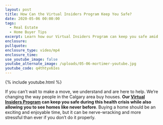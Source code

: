 ```yaml
---
layout: post
title: How Can the Virtual Insiders Program Keep You Safe?
date: 2020-05-06 00:00:00
tags:
  - Real Estate
  - Home Buyer Tips
excerpt: Learn how our Virtual Insiders Program can keep you safe amid COVID-19.
enclosure:
pullquote:
enclosure_type: video/mp4
enclosure_time:
use_youtube_image: false
youtube_alternate_image: /uploads/05-06-mortimer-youtube.jpg
youtube_code: q4thtyx6Ies
---
```


{% include youtube.html %}

If you can’t wait to make a move, we understand and are here to help. We’re changing the way people in the Calgary area buy houses. **Our <u><a target="_blank" href="https://calgaryvideoblog.com/virtual-insiders-program">Virtual Insiders Program</a></u> can keep you safe during this health crisis while also allowing you to see homes like never before**. Buying a home should be an exciting and enjoyable time, but it can be nerve-wracking and more stressful than ever if you don’t do it properly.